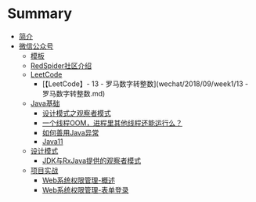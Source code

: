 # Summary

* [简介](README.md)
* [微信公众号]()
	* [模板](wechat/others/微信公众号模板.md)
	* [RedSpider社区介绍](wechat/others/RedSpider社区介绍.md)
	* [LeetCode]()
		* [【LeetCode】- 13 - 罗马数字转整数](wechat/2018/09/week1/13 - 罗马数字转整数.md)
	* [Java基础]()
		* [设计模式之观察者模式](wechat/2018/09/week1/设计模式之观察者模式.md)
		* [一个线程OOM，进程里其他线程还能运行么？](wechat/2018/09/week1/一个线程OOM，进程里其他线程还能运行么？.md)
		* [如何善用Java异常](wechat/2018/09/week2/如何善用Java异常.md)
		* [Java11](wechat/2018/09/week2/Java11.md)
	* [设计模式]()
		* [JDK与RxJava提供的观察者模式](wechat/2018/09/week1/JDK与RxJava提供的观察者模式.md)
	* [项目实战]()
		* [Web系统权限管理-概述](wechat/2018/09/week1/Web系统权限管理-概述.md)
		* [Web系统权限管理-表单登录](wechat/2018/09/week1/Web系统权限管理-表单登录.md)
			

